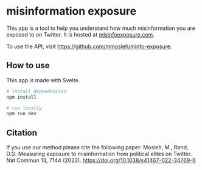 # misinformation exposure 

This app is a tool to help you understand how much misinformation you are exposed to on Twitter. It is hosted at [misinfoexposure.com](https://misinfoexposure.com/).

To use the API, visit https://github.com/mmosleh/minfo-exposure.

## How to use

This app is made with Svelte.

```sh
# install dependencies
npm install
```

```sh
# run locally
npm run dev
```

## Citation

If you use our method please cite the following paper: Mosleh, M., Rand, D.G. Measuring exposure to misinformation from political elites on Twitter. Nat Commun 13, 7144 (2022). https://doi.org/10.1038/s41467-022-34769-6
